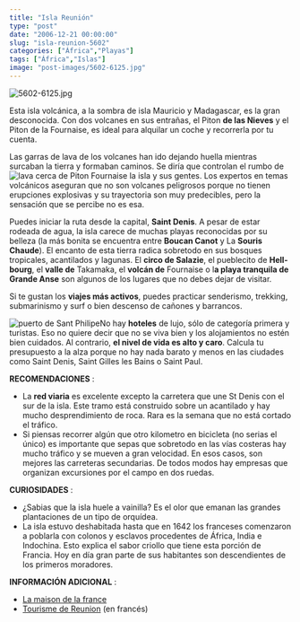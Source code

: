 ```yaml
---
title: "Isla Reunión"
type: "post"
date: "2006-12-21 00:00:00"
slug: "isla-reunion-5602"
categories: ["África","Playas"]
tags: ["África","Islas"]
image: "post-images/5602-6125.jpg"
---
```


![5602-6125.jpg](post-images/5602-6125.jpg "5602-6125.jpg")

Esta isla volcánica, a la sombra de isla Mauricio y Madagascar, es la gran desconocida. Con dos volcanes en sus entrañas, el Piton **de las Nieves** y el Piton de la Fournaise, es ideal para alquilar un coche y recorrerla por tu cuenta.

Las garras de lava de los volcanes han ido dejando huella mientras surcaban la tierra y formaban caminos. Se diría que controlan el rumbo de![lava cerca de Piton Fournaise](post-images/5602-6122.jpg "lava cerca de Piton Fournaise") la isla y sus gentes. Los expertos en temas volcánicos aseguran que no son volcanes peligrosos porque no tienen erupciones explosivas y su trayectoria son muy predecibles, pero la sensación que se percibe no es esa.

Puedes iniciar la ruta desde la capital, **Saint Denis**. A pesar de estar rodeada de agua, la isla carece de muchas playas reconocidas por su belleza (la más bonita se encuentra entre **Boucan Canot** y La **Souris Chaude**). El encanto de esta tierra radica sobretodo en sus bosques tropicales, acantilados y lagunas. El **circo de Salazie**, el pueblecito de **Hell-bourg**, el **valle de** Takamaka, el **volcán de** Fournaise o l**a playa tranquila de Grande Anse** son algunos de los lugares que no debes dejar de visitar.

Si te gustan los **viajes más activos**, puedes practicar senderismo, trekking, submarinismo y surf o bien descenso de cañones y barrancos.

![puerto de Sant Philipe](post-images/5602-6126.jpg "puerto de Sant Philipe")No hay **hoteles** de lujo, sólo de categoría primera y turistas. Eso no quiere decir que no se viva bien y los alojamientos no estén bien cuidados. Al contrario, **el nivel de vida es alto y caro**. Calcula tu presupuesto a la alza porque no hay nada barato y menos en las ciudades como Saint Denis, Saint Gilles les Bains o Saint Paul.

**RECOMENDACIONES** :

- La **red viaria** es excelente excepto la carretera que une St Denis con el sur de la isla. Este tramo está construido sobre un acantilado y hay mucho desprendimiento de roca. Rara es la semana que no está cortado el tráfico.
- Si piensas recorrer algún que otro kilometro en bicicleta (no serias el único) es importante que sepas que sobretodo en las vías costeras hay mucho tráfico y se mueven a gran velocidad. En esos casos, son mejores las carreteras secundarias. De todos modos hay empresas que organizan excursiones por el campo en dos ruedas.

**CURIOSIDADES** :

- ¿Sabias que la isla huele a vainilla? Es el olor que emanan las grandes plantaciones de un tipo de orquídea.
- La isla estuvo deshabitada hasta que en 1642 los franceses comenzaron a poblarla con colonos y esclavos procedentes de África, India e Indochina. Esto explica el sabor criollo que tiene esta porción de Francia. Hoy en día gran parte de sus habitantes son descendientes de los primeros moradores.

**INFORMACIÓN ADICIONAL** :

- [La maison de la france](http://es.franceguide.com/)
- [Tourisme de Reunion](http://www.la-reunion-tourisme.com/) (en francés)
